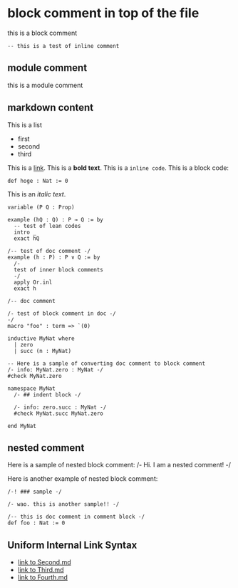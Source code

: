 # block comment in top of the file
this is a block comment

```lean
-- this is a test of inline comment
```

## module comment
this is a module comment

## markdown content
This is a list
* first
* second
* third

This is a [link](hoge).
This is a **bold text**.
This is a `inline code`.
This is a block code:
```lean
def hoge : Nat := 0
```
This is an *italic text*.

```lean
variable (P Q : Prop)

example (hQ : Q) : P → Q := by
  -- test of lean codes
  intro _
  exact hQ

/-- test of doc comment -/
example (h : P) : P ∨ Q := by
  /-
  test of inner block comments
  -/
  apply Or.inl
  exact h

/-- doc comment

/- test of block comment in doc -/
-/
macro "foo" : term => `(0)

inductive MyNat where
  | zero
  | succ (n : MyNat)

-- Here is a sample of converting doc comment to block comment
/- info: MyNat.zero : MyNat -/
#check MyNat.zero

namespace MyNat
  /- ## indent block -/

  /- info: zero.succ : MyNat -/
  #check MyNat.succ MyNat.zero

end MyNat
```

## nested comment
Here is a sample of nested block comment:
/- Hi. I am a nested comment! -/

Here is another example of nested block comment:
```lean
/-! ### sample -/

/- wao. this is another sample!! -/

/-- this is doc comment in comment block -/
def foo : Nat := 0
```

## Uniform Internal Link Syntax

* [link to Second.md](Second/Second.md)
* [link to Third.md](Third/Third/Third.md)
* [link to Fourth.md](Fourth.md)
